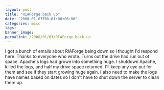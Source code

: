 ```yaml
---
layout: post
title: "RIAForge back up"
date: "2008-01-03T08:01:00+06:00"
categories: misc 
tags: 
banner_image: 
permalink: /2008/01/03/RIAForge-back-up
---
```


I got a bunch of emails about RIAForge being down so I thought I'd respond here. Thanks to everyone who wrote. Turns out the drive had run out of space. Apache's logs had grown into something huge. I shutdown Apache, killed the logs, and half my drive space returned. I'll keep any eye out for them and see if they start growing huge again. I also need to make the logs have names based on dates so I don't have to shut down the server to clean them up.